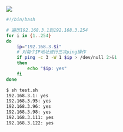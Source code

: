 

![](https://i-blog.csdnimg.cn/blog_migrate/403237c46f713fd5280bd9974d5966d2.png)

```bash
#!/bin/bash

# 遍历192.168.3.1到192.168.3.254
for i in {1..254}
do
    ip="192.168.3.$i"
    # 对每个IP地址进行三次ping操作
    if ping -c 3 -W 1 $ip > /dev/null 2>&1
    then
        echo "$ip: yes"
    fi
done
```

```bash
$ sh test.sh
192.168.3.1: yes
192.168.3.95: yes
192.168.3.96: yes
192.168.3.98: yes
192.168.3.111: yes
192.168.3.122: yes
```


